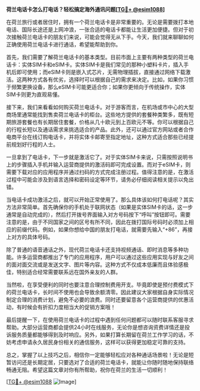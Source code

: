**荷兰电话卡怎么打电话？轻松搞定海外通讯问题[[TG💪+ @esim1088](https://t.me/s/esim1088)]**

在荷兰旅行或者居住时，拥有一个荷兰电话卡是非常重要的。无论是需要拨打本地电话、国际长途还是上网冲浪，一张合适的电话卡都能让生活更加便捷。但对于初次接触荷兰电话卡的朋友们来说，可能会觉得无从下手。今天，我们就来聊聊如何正确使用荷兰电话卡进行通话，希望能帮助到你。

首先，我们需要了解荷兰电话卡的基本类型。目前市面上主要有两种类型的荷兰电话卡：实体SIM卡和eSIM卡。实体SIM卡是我们常见的那种小塑料卡片，插入手机后即可使用；而eSIM卡则是嵌入式芯片，无需物理插拔，直接通过网络下载激活。这两种方式各有优劣，选择时可以根据自己的需求来决定。比如，如果你习惯于频繁更换设备，那么eSIM卡可能更适合你；如果你更倾向于传统操作，实体SIM卡则更为直观易懂。

接下来，我们来看看如何购买荷兰电话卡。对于游客而言，在机场或市中心的大型商场里通常能找到售卖荷兰电话卡的柜台。这些地方提供的套餐种类繁多，既有短期旅游套餐也有长期居住套餐，价格从几十欧元到上百欧元不等。你可以根据自己的行程长短以及通话需求来挑选适合的产品。此外，还可以通过官方网站或者合作电商平台在线订购电话卡，并将实体卡邮寄至指定地址，这种方式适合那些已经提前规划好行程的人士。

一旦拿到了电话卡，下一步就是激活它了。对于实体SIM卡来说，只需按照说明书上的步骤插入手机并输入运营商提供的激活码即可完成设置。而对于eSIM卡，则需要下载对应的应用程序并通过扫码的方式完成注册过程。值得注意的是，在激活过程中可能会涉及到语言选择和密码设定等环节，请务必仔细阅读相关提示以免出错。

当电话卡成功激活之后，就可以开始正常使用了。那么具体该如何打电话呢？其实方法非常简单。首先确保你的手机处于联网状态（如果是实体SIM卡的话，这一步通常是自动完成的），然后打开拨号界面输入对方号码按下“呼叫”按钮即可。需要注意的是，由于不同国家之间的区号有所不同，因此在拨打国际号码时必须加上相应的前缀代码。例如，如果你想给中国的朋友打电话，就需要先输入“+86”，再接上对方的具体号码。

除了普通的语音通话之外，现代荷兰电话卡还支持视频通话、即时消息等多种功能。许多运营商都推出了专门的应用程序，用户可以通过这些应用实现与好友之间的面对面交流或是发送文字、图片等内容。这种方式不仅成本低廉而且体验感极佳，特别适合经常需要联系远在国外亲友的人群。

当然啦，在享受便利的同时也要注意合理控制费用开支。毕竟即使是预付费模式下的荷兰电话卡，长时间不使用也会导致余额清零。因此建议大家根据自身实际情况制定合理的消费计划，避免不必要的浪费。同时还要留意各个运营商提供的优惠活动，有时候会有折扣力度相当大的促销方案哦！

最后提醒一下，在使用荷兰电话卡的过程中遇到任何问题都可以随时联系客服寻求帮助。大部分运营商都会提供24小时在线服务，无论你是想咨询资费详情还是投诉服务质量都能够得到及时响应。另外，如果打算长期留在荷兰工作学习的话，不妨考虑申请永久居民身份相关的通信服务，这样可以获得更加稳定可靠的支持。

总之，掌握了以上技巧之后，相信你一定能够轻松应对各种通话场景啦！无论是短暂访问还是长期定居，只要选对了合适的荷兰电话卡，就能让你随时随地保持联络畅通无阻。希望这篇文章对你有所帮助，祝你在荷兰的生活一切顺利！

[[TG💪+ @esim1088](https://t.me/s/esim1088) ![Image](https://i.postimg.cc/4NQfJmqS/Snipaste-2025-05-13-00-14-12.png)]